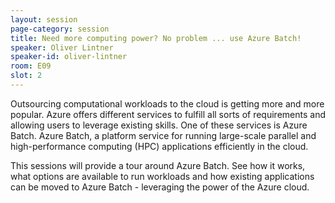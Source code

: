 ```yaml
---
layout: session
page-category: session
title: Need more computing power? No problem ... use Azure Batch!
speaker: Oliver Lintner
speaker-id: oliver-lintner
room: E09
slot: 2
---
```


Outsourcing computational workloads to the cloud is getting more and more popular. Azure offers different services to fulfill all sorts of requirements and allowing users to leverage existing skills. One of these services is Azure Batch. Azure Batch, a platform service for running large-scale parallel and high-performance computing (HPC) applications efficiently in the cloud. 

This sessions will provide a tour around Azure Batch. See how it works, what options are available to run workloads and how existing applications can be moved to Azure Batch - leveraging the power of the Azure cloud.